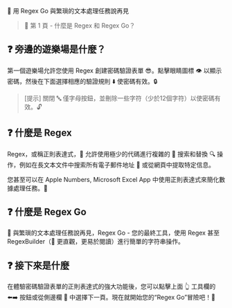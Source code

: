 👋 用 Regex Go 與繁瑣的文本處理任務說再見

> 🔖 第 1 頁 - 什麼是 Regex 和 Regex Go？

## ❓ 旁邊的遊樂場是什麼？

第一個遊樂場允許您使用 Regex 創建密碼驗證表單 😎。點擊眼睛圖標 👁️ 以顯示密碼，然後在下面選擇相應的驗證規則 ⬇️ 使密碼有效。🔒

> [提示] 關閉 🔤 僅字母按鈕，並刪除一些字符（少於12個字符）以使密碼有效。🔓

## ❓ 什麼是 Regex

Regex，或稱正則表達式，📝 允許使用極少的代碼進行複雜的 🔎 搜索和替換 🔍 操作，例如在長文本文件中搜索所有電子郵件地址 📧 或從網頁中提取特定信息。

您甚至可以在 Apple Numbers, Microsoft Excel App 中使用正則表達式來簡化數據處理任務。🤩

## ❓ 什麼是 Regex Go

🤗 與繁瑣的文本處理任務說再見，Regex Go  - 您的最終工具，使用 Regex 甚至 RegexBuilder（🤩 更直觀，更易於閱讀）進行簡單的字符串操作。

## ❓ 接下來是什麼

在體驗密碼驗證表單的正則表達式的強大功能後，您可以點擊上面 👆 工具欄的 ⬅️➡️ 按鈕或從側邊欄 📑 中選擇下一頁。現在就開始您的“Regex Go”冒險吧！🚀
